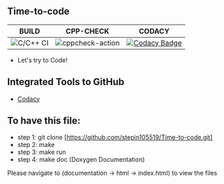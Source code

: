 ## Time-to-code


|BUILD|CPP-CHECK|CODACY|
|:--:|:--:|:--:|
![C/C++ CI](https://github.com/stepin105519/Time-to-code/workflows/C/C++%20CI/badge.svg)|![cppcheck-action](https://github.com/stepin105519/Time-to-code/workflows/cppcheck-action/badge.svg)|[![Codacy Badge](https://api.codacy.com/project/badge/Grade/0f2ea561206e4f89b792ddcb99264491)](https://app.codacy.com/manual/stepin105519/Time-to-code?utm_source=github.com&utm_medium=referral&utm_content=stepin105519/Time-to-code&utm_campaign=Badge_Grade_Dashboard)

* Let's try to Code!

## Integrated Tools to GitHub
*  [Codacy](https://www.codacy.com/)

## To have this file:

* step 1: git clone [https://github.com/stepin105519/Time-to-code.git] 
* step 2:  make
* step 3: make run
* step 4: make doc (Doxygen Documentation)

Please navigate to (documentation -> html -> index.html) to view the files  

